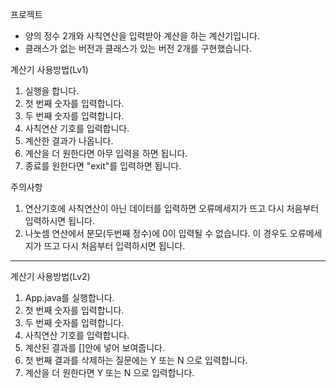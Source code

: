 프로젝트 
* 양의 정수 2개와 사칙연산을 입력받아 계산을 하는 계산기입니다.
* 클래스가 없는 버전과 클래스가 있는 버전 2개를 구현했습니다.
  
계산기 사용방법(Lv1)
1. 실행을 합니다.
2. 첫 번째 숫자를 입력합니다.
3. 두 번째 숫자를 입력합니다.
4. 사칙연산 기호를 입력합니다.
5. 계산한 결과가 나옵니다.
6. 계산을 더 원한다면 아무 입력을 하면 됩니다.
7. 종료를 원한다면 "exit"를 입력하면 됩니다.

주의사항
1. 연산기호에 사칙연산이 아닌 데이터를 입력하면 오류메세지가 뜨고
   다시 처음부터 입력하시면 됩니다.
2. 나눗셈 연산에서 분모(두번째 정수)에 0이 입력될 수 없습니다. 
   이 경우도 오류메세지가 뜨고 다시 처음부터 입력하시면 됩니다.

***

계산기 사용방법(Lv2)
1. App.java를 실행합니다.
2. 첫 번째 숫자를 입력합니다.
3. 두 번째 숫자를 입력합니다.
4. 사칙연산 기호를 입력합니다.
5. 계산된 결과를 []안에 넣어 보여줍니다.
6. 첫 번째 결과를 삭제하는 질문에는 Y 또는 N 으로 입력합니다.
7. 계산을 더 원한다면 Y 또는 N 으로 입력합니다.
